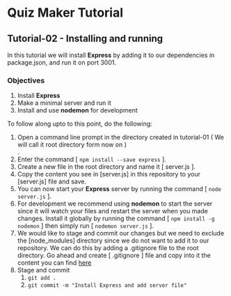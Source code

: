 <h1>Quiz Maker Tutorial</h1>
<h2>Tutorial-02 - Installing and running</h2>
In this tutorial we will install <b>Express</b> by adding it to our dependencies in package.json, and run it on port 3001.
<h3>Objectives</h3>
<ol>
	<li>Install <b>Express</b></li>
	<li>Make a minimal server and run it</li>
	<li>Install and use <b>nodemon</b> for development</li>
</ol>

To follow along upto to this point, do the following:
<ol>
	<li>Open a command line prompt in the directory created in tutorial-01 ( We will call it root directory 	form now on ) </li>.
	<li>Enter the command [ <code>npm install --save express</code> ].</li>
	<li>Create a new file in the root directory and name it [ server.js ].</li>
	<li>Copy the content you see in [server.js] in this repository to your [server.js] file and save.</li>
	<li>You can now start your <b>Express</b> server by running the command [ <code>node server.js</code> ].</li>
	<li>For development we recommend using <b>nodemon</b> to start the server since it will watch your files and restart the server when you made changes. Install it globally by running the command [ <code>npm install -g nodemon</code> ] then simply run [ <code>nodemon server.js</code> ]. </li>
	<li>We would like to stage and commit our changes but we need to exclude the [node_modules] directory since we do not want to add it to our repository. We can do this by adding a .gitignore file to the root directory. Go ahead and create [ .gitignore ] file and copy into it the content you can find <a href="https://github.com/github/gitignore/blob/master/Node.gitignore">here</a></li>
	<li>Stage and commit 
		<ol>
			<li><code>git add .</code></li>
			<li><code>git commit -m "Install Express and add server file"</code></li>
		</ol>
	</li>
</ol>
